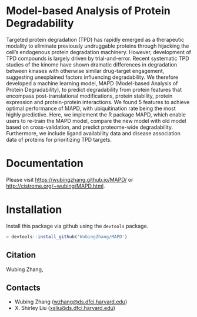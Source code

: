 # Model-based Analysis of Protein Degradability

Targeted protein degradation (TPD) has rapidly emerged as a therapeutic modality to eliminate previously undruggable proteins through hijacking the cell’s endogenous protein degradation machinery. However, development of TPD compounds is largely driven by trial-and-error. Recent systematic TPD studies of the kinome have shown dramatic differences in degradation between kinases with otherwise similar drug-target engagement, suggesting unexplained factors influencing degradability. We therefore developed a machine learning model, MAPD (Model-based Analysis of Protein Degradability), to predict degradability from protein features that encompass post-translational modifications, protein stability, protein expression and protein-protein interactions. We found 5 features to achieve optimal performance of MAPD, with ubiquitination rate being the most highly predictive. Here, we implement the R package MAPD, which enable users to re-train the MAPD model, compare the new model with old model based on cross-validation, and predict proteome-wide degradability. Furthermore, we include ligand availability data and disease association data of proteins for prioritizing TPD targets.

# Documentation
Please visit https://wubingzhang.github.io/MAPD/ or http://cistrome.org/~wubing/MAPD.html.

# Installation
Install this package via github using the `devtools` package.

```R
> devtools::install_github('WubingZhang/MAPD')
```

## Citation

Wubing Zhang, 

## Contacts
* Wubing Zhang (wzhang@ds.dfci.harvard.edu)
* X. Shirley Liu (xsliu@ds.dfci.harvard.edu)